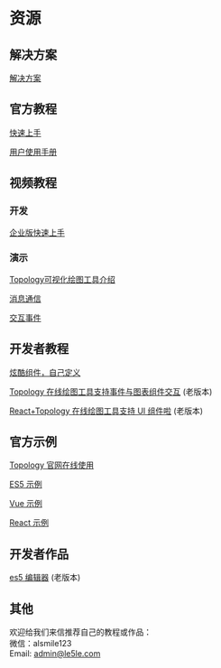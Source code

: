 # 资源

## 解决方案

[解决方案](http://topology.le5le.com/search) 

## 官方教程

[快速上手](../tutorial/start)

[用户使用手册](../instruction/home)

## 视频教程

### 开发
[企业版快速上手](https://www.bilibili.com/video/BV1ZS4y1K7KY?spm_id_from=333.999.0.0)

### 演示

[Topology可视化绘图工具介绍](https://www.bilibili.com/video/BV1BQ4y1S7ef?spm_id_from=333.999.0.0)

[消息通信](https://www.bilibili.com/video/BV1wL4y1M76g?spm_id_from=333.999.0.0)

[交互事件](https://www.bilibili.com/video/BV1wP4y1u7eH?spm_id_from=333.999.0.0)


## 开发者教程

[炫酷组件，自己定义](https://mp.weixin.qq.com/s/R8uB48uzvKzJYHoTbXVGrw)

[Topology 在线绘图工具支持事件与图表组件交互](https://juejin.cn/post/6919754781850337294) (老版本)

[React+Topology 在线绘图工具支持 UI 组件啦](https://juejin.cn/post/6917020125765828615) (老版本)

## 官方示例

[Topology 官网在线使用](http://topology.le5le.com/)

[ES5 示例](https://github.com/le5le-com/topology.js/tree/master/examples/es5)

[Vue 示例](https://github.com/le5le-com/topology.js/tree/master/examples/vue)

[React 示例](https://github.com/le5le-com/topology.js/tree/master/examples/react)

## 开发者作品

[es5 编辑器](https://github.com/johnnyhhj/topology-es5) (老版本)

## 其他

欢迎给我们来信推荐自己的教程或作品：  
微信：alsmile123  
Email: admin@le5le.com
